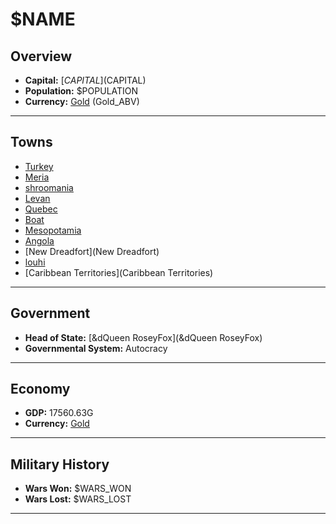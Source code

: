 # $NAME

## Overview

- **Capital:** [$CAPITAL]($CAPITAL)
- **Population:** $POPULATION
- **Currency:** [Gold](Gold) (Gold_ABV)

---

## Towns

- [Turkey](Turkey)
- [Meria](Meria)
- [shroomania](shroomania)
- [Levan](Levan)
- [Quebec](Quebec)
- [Boat](Boat)
- [Mesopotamia](Mesopotamia)
- [Angola](Angola)
- [New Dreadfort](New Dreadfort)
- [louhi](louhi)
- [Caribbean Territories](Caribbean Territories)

---

## Government

- **Head of State:** [&dQueen RoseyFox](&dQueen RoseyFox)
- **Governmental System:** Autocracy

---

## Economy

- **GDP:** 17560.63G
- **Currency:** [Gold](Gold)

---

## Military History

- **Wars Won:** $WARS_WON
- **Wars Lost:** $WARS_LOST

---

